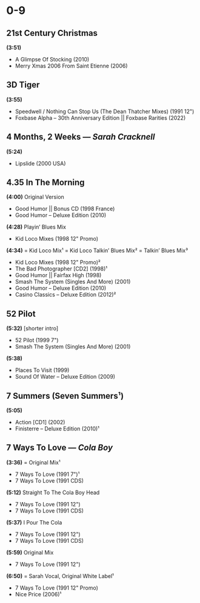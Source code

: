 # 0-9

## 21st Century Christmas

**(3:51)**

* A Glimpse Of Stocking (2010)
* Merry Xmas 2006 From Saint Etienne (2006)

## 3D Tiger

**(3:55)**

* Speedwell / Nothing Can Stop Us (The Dean Thatcher Mixes) (1991 12")
* Foxbase Alpha – 30th Anniversary Edition || Foxbase Rarities (2022)

## 4 Months, 2 Weeks — *Sarah Cracknell*

**(5:24)**

* Lipslide (2000 USA)

## 4.35 In The Morning

**(4:00)** Original Version

* Good Humor || Bonus CD (1998 France)
* Good Humor – Deluxe Edition (2010)

**(4:28)** Playin’ Blues Mix

* Kid Loco Mixes (1998 12" Promo)

**(4:34)** = Kid Loco Mix¹ = Kid Loco Talkin’ Blues Mix² = Talkin’ Blues Mix³

* Kid Loco Mixes (1998 12" Promo)²
* The Bad Photographer [CD2] (1998)¹
* Good Humor || Fairfax High (1998)
* Smash The System (Singles And More) (2001)
* Good Humor – Deluxe Edition (2010)
* Casino Classics – Deluxe Edition (2012)²

## 52 Pilot

**(5:32)** [shorter intro]

* 52 Pilot (1999 7")
* Smash The System (Singles And More) (2001)

**(5:38)**

* Places To Visit (1999)
* Sound Of Water – Deluxe Edition (2009)

## 7 Summers (Seven Summers¹)

**(5:05)**

* Action [CD1] (2002)
* Finisterre – Deluxe Edition (2010)¹

## 7 Ways To Love — *Cola Boy*

**(3:36)** = Original Mix¹

* 7 Ways To Love (1991 7")¹
* 7 Ways To Love (1991 CDS)

**(5:12)** Straight To The Cola Boy Head

* 7 Ways To Love (1991 12")
* 7 Ways To Love (1991 CDS)

**(5:37)** I Pour The Cola

* 7 Ways To Love (1991 12")
* 7 Ways To Love (1991 CDS)

**(5:59)** Original Mix

* 7 Ways To Love (1991 12")

**(6:50)** = Sarah Vocal, Original White Label¹

* 7 Ways To Love (1991 12" Promo)
* Nice Price (2006)¹
